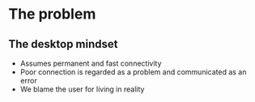 # The problem

## The desktop mindset

- Assumes permanent and fast connectivity
- Poor connection is regarded as a problem and communicated as an error
- We blame the user for living in reality
